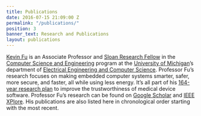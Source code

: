 ```yaml
---
title: Publications
date: 2016-07-15 21:09:00 Z
permalink: "/publications/"
position: 3
banner_text: Research and Publications
layout: publications
---
```


[Kevin Fu](https://web.eecs.umich.edu/~kevinfu/) is an Associate Professor and [Sloan Research Fellow](http://www.sloan.org/sloan-research-fellowships/) in the [Computer Science and Engineering](http://www.cse.umich.edu/) program at the [University of Michigan](http://umich.edu/)’s department of [Electrical Engineering and Computer Science](https://www.eecs.umich.edu/). Professor Fu’s research focuses on making embedded computer systems smarter, safer, more secure, and faster, all while using less energy. It’s all part of his [164-year research plan](http://www.nsf.gov/cise/cns/watch/talks/fu.jsp) to improve the trustworthiness of medical device software. Professor Fu’s research can be found on [Google Scholar](https://scholar.google.com/citations?user=sh9-PrEAAAAJ&hl=en) and [IEEE XPlore](http://ieeexplore.ieee.org/search/searchresult.jsp?newsearch=true&searchWithin=%22First%20Name%22:Kevin&searchWithin=%22Last%20Name%22:Fu). His publications are also listed here in chronological order starting with the most recent.